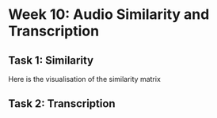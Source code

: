 # Week 10: Audio Similarity and Transcription

## Task 1: Similarity
Here is the visualisation of the similarity matrix

## Task 2: Transcription

